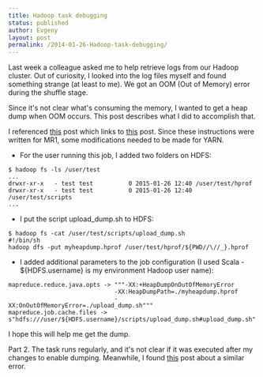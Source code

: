 ```yaml
---
title: Hadoop task debugging
status: published
author: Evgeny
layout: post
permalink: /2014-01-26-Hadoop-task-debugging/
---
```


Last week a colleague asked me to help retrieve logs from our Hadoop cluster.
Out of curiosity, I looked into the log files myself and found something strange (at least to me). We got an OOM (Out of Memory) error during the shuffle stage.

Since it's not clear what's consuming the memory, I wanted to get a heap dump when OOM occurs. This post describes what I did to accomplish that.

I referenced [this](https://yhemanth.wordpress.com/2013/03/28/taking-memory-dumps-of-hadoop-tasks/) post which links to
[this](http://mail-archives.apache.org/mod_mbox/hadoop-user/201303.mbox/%3C14D8D8E3-9341-4F90-9AA5-DF466AD0E5B9%40yahoo-inc.com%3E) post.
Since these instructions were written for MR1, some modifications needed to be made for YARN.

 * For the user running this job, I added two folders on HDFS:

~~~
$ hadoop fs -ls /user/test
...
drwxr-xr-x   - test test          0 2015-01-26 12:40 /user/test/hprof
drwxr-xr-x   - test test          0 2015-01-26 12:40 /user/test/scripts
...
~~~

 * I put the script upload_dump.sh to HDFS:

~~~
$ hadoop fs -cat /user/test/scripts/upload_dump.sh
#!/bin/sh
hadoop dfs -put myheapdump.hprof /user/test/hprof/${PWD//\//_}.hprof
~~~

 * I added additional parameters to the job configuration (I used Scala - ${HDFS.username} is my environment Hadoop user name):

~~~
mapreduce.reduce.java.opts -> """-XX:+HeapDumpOnOutOfMemoryError
                              -XX:HeapDumpPath=./myheapdump.hprof
                              -XX:OnOutOfMemoryError=./upload_dump.sh"""
mapreduce.job.cache.files -> s"hdfs:///user/${HDFS.username}/scripts/upload_dump.sh#upload_dump.sh"
~~~

I hope this will help me get the dump.


Part 2.
The task runs regularly, and it's not clear if it was executed after my changes to enable dumping. Meanwhile, I found [this](http://jason4zhu.blogspot.ru/2014/11/shuffle-error-by-java-lang-out-of-memory-error-java-heap-space.html)
post about a similar error.